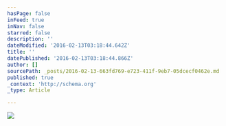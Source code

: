 ```yaml
---
hasPage: false
inFeed: true
inNav: false
starred: false
description: ''
dateModified: '2016-02-13T03:18:44.642Z'
title: ''
datePublished: '2016-02-13T03:18:44.866Z'
author: []
sourcePath: _posts/2016-02-13-663fd769-e723-411f-9eb7-05dcecf0462e.md
published: true
_context: 'http://schema.org'
_type: Article

---
```

![](https://the-grid-user-content.s3-us-west-2.amazonaws.com/c91f55ed-8948-4819-a7c8-1babd3fd75cc.jpg)